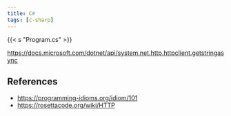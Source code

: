 ```yaml
---
title: C#
tags: [c-sharp]
---
```


{{< s "Program.cs" >}}

<https://docs.microsoft.com/dotnet/api/system.net.http.httpclient.getstringasync>

## References

- <https://programming-idioms.org/idiom/101>
- <https://rosettacode.org/wiki/HTTP>
